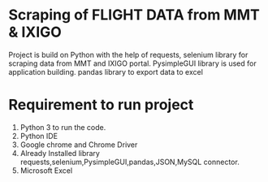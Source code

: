 # Scraping of FLIGHT DATA from MMT & IXIGO
Project is build on Python with the help of requests, selenium library for scraping data from MMT and IXIGO portal.
PysimpleGUI library is used for application building.
pandas library to export data to excel

# Requirement to run project
1. Python 3 to run the code.
2. Python IDE
3. Google chrome and Chrome Driver
4. Already Installed library requests,selenium,PysimpleGUI,pandas,JSON,MySQL connector.
5. Microsoft Excel
